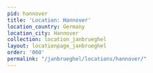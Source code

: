 ```yaml
---
pid: hannover
title: 'Location: Hannover'
location_country: Germany
location_city: Hannover
collection: location_janbrueghel
layout: locationpage_janbrueghel
order: '060'
permalink: "/janbrueghel/locations/hannover/"
---
```

